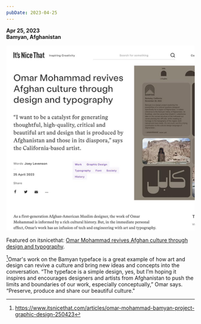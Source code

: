 ```yaml
---
pubDate: 2023-04-25
---
```


**Apr 25, 2023**\
**Bamyan, Afghanistan**

![Image of article on itsnicethat](../../../images/timeline/230425.jpg)

Featured on itsnicethat: [Omar Mohammad revives Afghan culture through design and typography](https://www.itsnicethat.com/articles/omar-mohammad-bamyan-project-graphic-design-250423).

[^1]Omar's work on the Bamyan typeface is a great example of how art and design can revive a culture and bring new ideas and concepts into the conversation. “The typeface is a simple design, yes, but I’m hoping it inspires and encourages designers and artists from Afghanistan to push the limits and boundaries of our work, especially conceptually,” Omar says. “Preserve, produce and share our beautiful culture."

[^1]: https://www.itsnicethat.com/articles/omar-mohammad-bamyan-project-graphic-design-250423